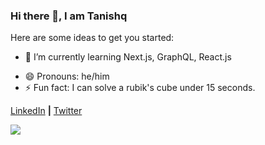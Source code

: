 ### Hi there 👋, I am Tanishq 

Here are some ideas to get you started:

<!-- - 🔭 I’m currently working on ... --> 
- 🌱 I’m currently learning Next.js, GraphQL, React.js
<!-- - 👯 I’m looking to collaborate on ... -->
<!-- - 🤔 I’m looking for help with ... -->
<!-- - 💬 Ask me about ... -->
<!-- - 📫 How to reach me: ... -->
- 😄 Pronouns: he/him
- ⚡ Fun fact: I can solve a rubik's cube under 15 seconds.

[LinkedIn](https://www.linkedin.com/in/tanishq-singla-520431192/) **|**
[Twitter](https://twitter.com/mainTanishq)

<img src="https://github-readme-stats.vercel.app/api?username=TanishqSingla&&show_icons=true&title_color=ffffff&icon_color=bb2acf&text_color=daf7dc&bg_color=151515">
